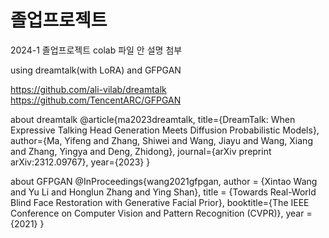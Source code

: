 # 졸업프로젝트
2024-1 졸업프로젝트
colab 파일 안 설명 첨부

using dreamtalk(with LoRA) and GFPGAN

https://github.com/ali-vilab/dreamtalk
https://github.com/TencentARC/GFPGAN

about dreamtalk
@article{ma2023dreamtalk,
  title={DreamTalk: When Expressive Talking Head Generation Meets Diffusion Probabilistic Models},
  author={Ma, Yifeng and Zhang, Shiwei and Wang, Jiayu and Wang, Xiang and Zhang, Yingya and Deng, Zhidong},
  journal={arXiv preprint arXiv:2312.09767},
  year={2023}
}

about GFPGAN
@InProceedings{wang2021gfpgan,
    author = {Xintao Wang and Yu Li and Honglun Zhang and Ying Shan},
    title = {Towards Real-World Blind Face Restoration with Generative Facial Prior},
    booktitle={The IEEE Conference on Computer Vision and Pattern Recognition (CVPR)},
    year = {2021}
}
